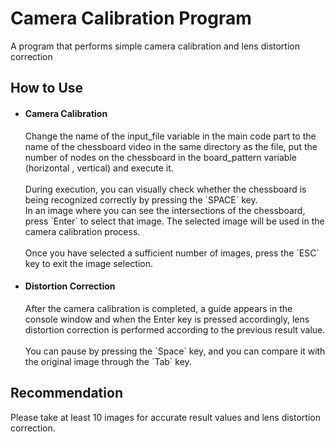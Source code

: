 # Camera Calibration Program
A program that performs simple camera calibration and lens distortion correction

## How to Use
* <h4>Camera Calibration</h4>
    Change the name of the input_file variable in the main code part to the name of the chessboard video in the same directory as the file, put the number of nodes on the chessboard in the board_pattern variable (horizontal , vertical) and execute it.
    <br><br>During execution, you can visually check whether the chessboard is being recognized correctly by pressing the `SPACE` key.
    <br>In an image where you can see the intersections of the chessboard, press `Enter` to select that image. The selected image will be used in the camera calibration process.
    <br><br>Once you have selected a sufficient number of images, press the `ESC` key to exit the image selection.
* <h4>Distortion Correction</h4>
    After the camera calibration is completed, a guide appears in the console window and when the Enter key is pressed accordingly, lens distortion correction is performed according to the previous result value.
    <br><br>You can pause by pressing the `Space` key, and you can compare it with the original image through the `Tab` key.

## Recommendation
Please take at least 10 images for accurate result values and lens distortion correction.